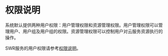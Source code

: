 # 权限说明<a name="swr_01_0004"></a>

系统默认提供两种用户权限：用户管理权限和资源管理权限。用户管理权限可以管理用户、用户组及用户组的权限。资源管理权限可以控制用户对云服务资源执行的操作。

SWR服务的用户权限请参考[权限说明](http://support.huaweicloud.com/usermanual-permissions/zh-cn_topic_0063498930.html)。

